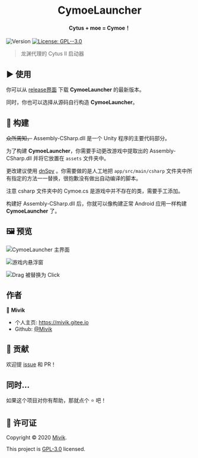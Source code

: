 <h1 align="center">CymoeLauncher</h1>
<h4 align="center">Cytus + moe = Cymoe！</h4>
<p>
  <img alt="Version" src="https://img.shields.io/badge/version-1.0.0-blue.svg?cacheSeconds=2592000" />
  <a href="./LICENSE.md" target="_blank">
    <img alt="License: GPL--3.0" src="https://img.shields.io/badge/License-GPL--3.0-yellow.svg" />
  </a>
</p>

> 龙渊代理的 Cytus II 启动器

## ▶️ 使用

你可以从 [release界面](https://github.com/Mivik/CymoeLauncher/releases) 下载 **CymoeLauncher** 的最新版本。

同时，你也可以选择从源码自行构造 **CymoeLauncher**。

## 🔨 构建

~~众所周知，~~ Assembly-CSharp.dll 是一个 Unity 程序的主要代码部分。

为了构建 **CymoeLauncher**，你需要手动更改游戏中提取出的 Assembly-CSharp.dll 并将它放置在 `assets` 文件夹中。

更改建议使用 [dnSpy](https://github.com/0xd4d/dnSpy) 。你需要做的是人工地把 `app/src/main/csharp` 文件夹中所有指定的方法一一替换，很抱歉没有做出自动编译的脚本。

注意 csharp 文件夹中的 Cymoe.cs 是游戏中并不存在的类，需要手工添加。

构建好 Assembly-CSharp.dll 后，你就可以像构建正常 Android 应用一样构建 **CymoeLauncher** 了。

## 🖼️ 预览

![CymoeLauncher 主界面](https://s1.ax1x.com/2020/04/04/Gwzrn0.jpg)

![游戏内悬浮窗](https://s1.ax1x.com/2020/04/04/Gwxhef.jpg)

![Drag 被替换为 Click](https://s1.ax1x.com/2020/04/04/Gwx4w8.jpg)

## 作者

👤 **Mivik**

* 个人主页: https://mivik.gitee.io
* Github: [@Mivik](https://github.com/Mivik)

## 🤝 贡献

欢迎提 [issue](https://github.com/Mivik/issues) 和 PR！ 

## 同时...

如果这个项目对你有帮助，那就点个 ⭐️ 吧！

## 📝 许可证

Copyright © 2020 [Mivik](https://github.com/Mivik).

This project is [GPL-3.0](./LICENSE.md) licensed.
